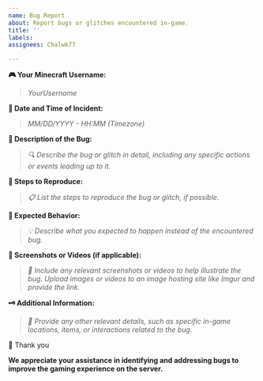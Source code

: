 ```yaml
---
name: Bug Report
about: Report bugs or glitches encountered in-game.
title: ''
labels:
assignees: Chalwk77

---
```


**🎮 Your Minecraft Username:**
> *YourUsername*

**📅 Date and Time of Incident:**
> *MM/DD/YYYY - HH:MM (Timezone)*

**📝 Description of the Bug:**
> *🔍 Describe the bug or glitch in detail, including any specific actions or events leading up to it.*

**🔁 Steps to Reproduce:**
> *📋 List the steps to reproduce the bug or glitch, if possible.*

**🚀 Expected Behavior:**
> *💡 Describe what you expected to happen instead of the encountered bug.*

**📸 Screenshots or Videos (if applicable):**
> *📲 Include any relevant screenshots or videos to help illustrate the bug. Upload images or videos to an image hosting site like Imgur and provide the link.*

**🗝️ Additional Information:**
> *📌 Provide any other relevant details, such as specific in-game locations, items, or interactions related to the bug.*

💛 Thank you

**We appreciate your assistance in identifying and addressing bugs to improve the gaming experience on the server.**